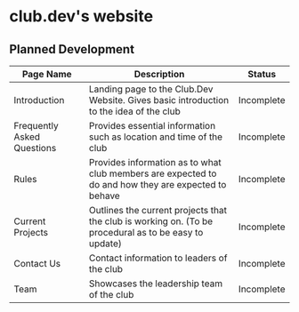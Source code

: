 # club.dev's website

## Planned Development

| Page Name | Description | Status |
| --------- | ----------- | ------ |
| Introduction | Landing page to the Club.Dev Website. Gives basic introduction to the idea of the club | Incomplete |
| Frequently Asked Questions | Provides essential information such as location and time of the club | Incomplete |
| Rules | Provides information as to what club members are expected to do and how they are expected to behave | Incomplete |
| Current Projects | Outlines the current projects that the club is working on. (To be procedural as to be easy to update) | Incomplete |
| Contact Us | Contact information to leaders of the club | Incomplete |
| Team | Showcases the leadership team of the club | Incomplete | 
